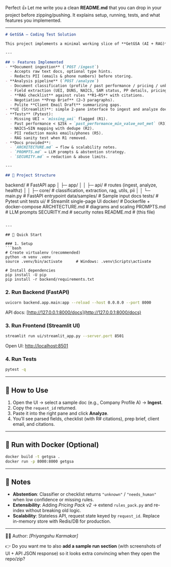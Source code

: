Perfect 👍 Let me write you a clean **README.md** that you can drop in your project before zipping/pushing.
It explains setup, running, tests, and what features you implemented.

---

```markdown
# GetGSA — Coding Test Solution

This project implements a minimal working slice of **GetGSA (AI + RAG)** as per the coding test requirements.

---

## ✨ Features Implemented
- **Document ingestion** (`POST /ingest`)
  - Accepts raw text docs, optional type hints.
  - Redacts PII (emails & phone numbers) before storing.
- **Analysis pipeline** (`POST /analyze`)
  - Document classification (profile / past performance / pricing / unknown) with abstention.
  - Field extraction (UEI, DUNS, NAICS, SAM status, PP details, pricing rows).
  - **RAG checklist** against rules **R1–R5** with citations.
  - Negotiation **Prep Brief** (2–3 paragraphs).
  - Polite **Client Email Draft** summarizing gaps.
- **UI (Streamlit)**: simple 2-pane interface to ingest and analyze docs.
- **Tests** (Pytest):
  - Missing UEI → `missing_uei` flagged (R1).
  - Past performance < $25k → `past_performance_min_value_not_met` (R3).
  - NAICS→SIN mapping with dedupe (R2).
  - PII redaction masks emails/phones (R5).
  - RAG sanity test when R1 removed.
- **Docs provided**:
  - `ARCHITECTURE.md` → flow & scalability notes.
  - `PROMPTS.md` → LLM prompts & abstention strategy.
  - `SECURITY.md` → redaction & abuse limits.

---

## 📂 Project Structure
```

backend/         # FastAPI app
│  ├─ app/
│  │  ├─ api/         # routes (ingest, analyze, healthz)
│  │  ├─ core/        # classification, extraction, rag, utils, pii
│  │  └─ main.py      # FastAPI entrypoint
data/samples/    # Sample input docs
tests/           # Pytest unit tests
ui/              # Streamlit single-page UI
docker/          # Dockerfile + docker-compose
ARCHITECTURE.md  # diagrams and scaling
PROMPTS.md       # LLM prompts
SECURITY.md      # security notes
README.md        # (this file)

````

---

## 🚀 Quick Start

### 1. Setup
```bash
# Create virtualenv (recommended)
python -m venv .venv
source .venv/bin/activate      # Windows: .venv\Scripts\activate

# Install dependencies
pip install -U pip
pip install -r backend/requirements.txt
````

### 2. Run Backend (FastAPI)

```bash
uvicorn backend.app.main:app --reload --host 0.0.0.0 --port 8000
```

API docs: [http://127.0.0.1:8000/docs](http://127.0.0.1:8000/docs)

### 3. Run Frontend (Streamlit UI)

```bash
streamlit run ui/streamlit_app.py --server.port 8501
```

Open UI: [http://localhost:8501](http://localhost:8501)

### 4. Run Tests

```bash
pytest -q
```

---

## 🧪 How to Use

1. Open the UI → select a sample doc (e.g., Company Profile A) → **Ingest**.
2. Copy the `request_id` returned.
3. Paste it into the right pane and click **Analyze**.
4. You’ll see parsed fields, checklist (with R# citations), prep brief, client email, and citations.

---

## 🐳 Run with Docker (Optional)

```bash
docker build -t getgsa .
docker run -p 8000:8000 getgsa
```

---

## 📌 Notes

* **Abstention**: Classifier or checklist returns `"unknown"` / `"needs_human"` when low confidence or missing rules.
* **Extensibility**: Adding *Pricing Pack v2* → extend `rules_pack.py` and re-index without breaking old logic.
* **Scalability**: Stateless API, request state keyed by `request_id`. Replace in-memory store with Redis/DB for production.

---

👨‍💻 Author: *[Priyangshu Karmakar]*



👉 Do you want me to also **add a sample run section** (with screenshots of UI + API JSON response) so it looks extra convincing when they open the repo/zip?
```
